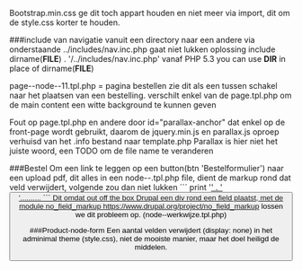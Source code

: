 



Bootstrap.min.css ge dit toch appart houden en niet meer via import, dit om de style.css korter te houden.


###include van navigatie
vanuit een directory naar een andere via onderstaande
../includes/nav.inc.php gaat niet lukken
oplossing
include dirname(__FILE__) . '/../includes/nav.inc.php'
vanaf PHP 5.3 you can use __DIR__ in place of dirname(__FILE__)


page--node--11.tpl.php = pagina bestellen zie dit als een tussen schakel naar het plaatsen van een bestelling.
verschilt enkel van de page.tpl.php om de main content een witte background te kunnen geven 


Fout op page.tpl.php en andere door id="parallax-anchor" dat enkel op de front-page wordt gebruikt, daarom de jquery.min.js
en parallax.js oproep verhuisd van het .info bestand naar template.php
Parallax is hier niet het juiste woord, een TODO om de file name te veranderen

###Bestel
Om een link te leggen op een button(btn 'Bestelformulier') naar een upload pdf, dit alles in een node--.tpl.php file, 
dient de markup rond dat veld verwijdert, volgende zou dan niet lukken
´´´
print '<a href="' . render($content['field_pdf_bereidingen']) . '">' . '<button class="btncontact__btn">'..........
´´´
Dit omdat out off the box Drupal een div rond een field plaatst, met de module no_field_markup 
https://www.drupal.org/project/no_field_markup lossen we dit probleem op.
(node--werkwijze.tpl.php)

###Product-node-form
Een aantal velden verwijdert (display: none) in het adminimal theme (style.css), niet de mooiste manier, maar het doel
heiligd de middelen.

